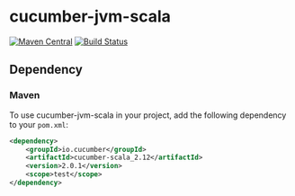 # cucumber-jvm-scala
[![Maven Central](https://maven-badges.herokuapp.com/maven-central/io.cucumber/cucumber-scala_2.12/badge.svg)](https://maven-badges.herokuapp.com/maven-central/io.cucumber/cucumber-scala_2.12) [![Build Status](https://travis-ci.org/cucumber/cucumber-jvm-scala.svg?branch=master)](https://travis-ci.org/cucumber/cucumber-jvm-scala)

## Dependency

### Maven
To use cucumber-jvm-scala in your project, add the following dependency to your `pom.xml`:


```xml
<dependency>
    <groupId>io.cucumber</groupId>
    <artifactId>cucumber-scala_2.12</artifactId>
    <version>2.0.1</version>
    <scope>test</scope>
</dependency>
```
